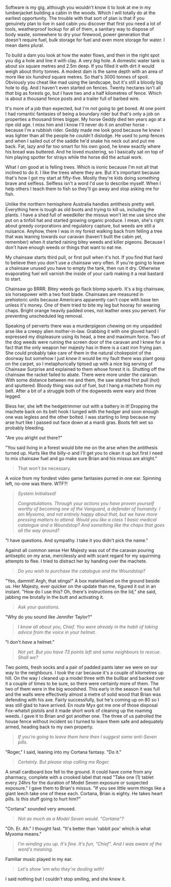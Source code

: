 Software is my gig, although you wouldn't know it to look at me in my lumberjacket building a cabin in the woods. Which I will totally do at the earliest opportunity. The trouble with that sort of plan is that if you genuinely plan to live in said cabin you discover that first you need a lot of tools, weatherproof lockup for all of them, a sanitary way to dispose of body waste, somewhere to dry your firewood, power generation that doesn't require fuel, bulk storage for fuel and even more storage for water. I mean dams plural.

To build a dam you look at how the water flows, and then in the right spot you dig a hole and line it with clay. A very _big_ hole. A domestic water tank is about six square metres and 2.5m deep. If you filled it with dirt it would weigh about thirty tonnes. A modest dam is the same depth with an area of more like six _hundred_ square metres. So that's 3000 tonnes of spoil. Obviously you cheat like mad using the landscape, but it's still a bloody big hole to dig. And I haven't even started on fences. Twenty hectares isn't all _that_ big as forests go, but I have two and a half kilometres of fence. Which is about a thousand fence posts and a trailer full of barbed wire.

It's more of a job than expected, but I'm not going to get bored. At one point I had romantic fantasies of being a boundary rider but that's only a job on properties a thousand times bigger. My horse Geddy died ten years ago at a ripe old age. I miss him and I know I'll never do it on another horse - because I'm a rubbish rider. Geddy made me look good because he knew I was lighter than all the people he _couldn't_ dislodge. He used to jump fences and when I sailed out of the saddle he'd snake his neck out and put me back. Fat, lazy and far too smart for his own good, he knew exactly where his bread was buttered. And he loved mustering, so I basically sat on top of him playing spotter for strays while the horse did the actual work.

What I _am_ good at is felling trees. Which is ironic because I'm not all that inclined to do it. I like the trees where they are. But it's important because that's how I got my start at fifty-five. Mostly they're kids doing something brave and selfless. Selfless isn't a word I'd use to describe myself. When I help others I teach them to fish so they'll go away and stop asking me for fish. 

Unlike the northern hemisphere Australia handles antithesis pretty well. Everything here is tough as old boots and trying to kill us, including the plants. I have a shed full of weedkiller the missus won't let me use since she put on a tinfoil hat and started growing organic produce. I mean, she's right about greedy corporations and regulatory capture, but weeds are still a nuisance. Anyhow, there I was in my forest walking back from felling a tree that was leaning towards our caravan (haven't built the cabin yet, remember) when it started raining bitey weeds and killer pigeons. Because I don't have enough weeds or things that want to eat me. 

My chainsaw starts third pull, or first pull when it's hot. If you find that hard to believe then you don't use a chainsaw very often. If you're going to leave a chainsaw unused you have to empty the tank, then run it dry. Otherwise evaporating fuel will varnish the inside of your carb making it a real bastard to start. 

Chainsaw go BRRR. Bitey weeds go flack blomp squerb. It's a big chainsaw, six horsepower with a two foot blade. Chainsaws are measured in prehistoric units because Americans apparently can't cope with base ten unless it's money. One of them tried to bite my leg but hooray for wearing chaps. Bright orange heavily padded ones, not leather ones you pervert. For preventing unscheduled leg removal.

Speaking of perverts there was a murderpigeon chewing on my unpadded arse like a creepy alien mother-in-law. Grabbing it with one gloved hand I expressed my displeasure using its head, a tree and maximum force. Two of the dog weeds were ruining the screen door of the caravan and I knew for a fact that the only weapon her majesty has in there is a cast iron frying pan. She could probably take care of them in the natural chokepoint of the doorway but somehow I just _knew_ it would be my fault there was plant goop on the carpet, so I metaphorically tiptoed up with a nice big serving of Chainsaw Surprise and explained to them whose forest it is. Shutting off the chainsaw the racket failed to abate. There were more under the caravan. With some distance between me and them, the saw started first pull (hot) and sputtered. Bloody thing was out of fuel, but I hang a machete from my belt. After a bit of a struggle both of the dogweeds were wary and three legged. 

Bless her, she left the hedgetrimmer out with a battery in it! Dropping the machete back on its belt hook I lunged with the hedger and soon enough one was legless and the other bolted. I was starting to limp because my arse hurt like I passed out face down at a mardi gras. Boots felt wet so probably bleeding.

"Are you alright out there?"

"You said living in a forest would bite me on the arse when the antithesis turned up. Hurts like the billy-o and I'll get you to clean it up but first I need to mix chainsaw fuel and go make sure Brian and his missus are alright."

> That won't be necessary.

A voice from my fondest video game fantasies purred in one ear. Spinning left, no-one was there. WTF?!

> _System Initialised!_
>
> _Congratulations. Through your actions you have proven yourself worthy of becoming one of the Vanguard, a defender of humanity. I am Myxoma, and not entirely happy about that, but we have more pressing matters to attend. Would you like a class 1 basic medical catalogue and a Woundstop? And something like the chaps that goes all the way around?_

"I have questions. And sympathy. I take it you didn't pick the name."

Against all common sense Her Majesty was out of the caravan pouring antiseptic on my arse, mercilessly and with scant regard for my squirming attempts to flee. I tried to distract her by handing over the machete.

> _Do you wish to purchase the catalogue and the Woundstop?_

"Yes, dammit! Argh, that stings!" A box materialised on the ground beside us. Her Majesty, ever quicker on the update than me, figured it out in an instant. "How do I use this? Oh, there's instructions on the lid," she said, jabbing me brutally in the butt and activating it.

> _Ask your questions._

"Why do you sound like Jennifer Taylor?"

> _I know all about you, Chief. You were already in the habit of taking advice from the voice in your helmet._

"I don't _have_ a helmet."

> _Not yet. But you have 73 points left and some neighbours to rescue. Shall we?_

Two points, fresh socks and a pair of padded pants later we were on our way to the neighbours. I took the car because it's a couple of kilometres up hill. On the way I cleaned up a model three with the bullbar and backed over it a couple of times to be sure, so there were certainly more of them. The two of them were in the big woodshed. This early in the season it was full and the walls were effectively almost a metre of solid wood that Brian was defending with his axe. Fairly successfully, but he's coming up on 80 so I was still glad to have arrived. En route Myx got me one of those disposal Fox-whatsit pistols and it made short work of cleaning up the roaming weeds. I gave it to Brian and got another one. The three of us patrolled the house fence without incident so I turned to leave them safe and adequately armed, heading back to my own property.

> _If you're going to leave them here then I suggest some anti-Seven pills._

"Roger," I said, leaning into my Cortana fantasy. "Do it."

> _Certainly. But please stop calling me Roger._

A small cardboard box fell to the ground. It could have come from any pharmacy, complete with a crooked label that read "Take one (1) tablet every 24hrs for the duration of Model Seven exposure or suspected exposure." I gave them to Brian's missus. "If you see little worm things like a giant leech take one of these each. Cortana, Brian is eighty. He takes heart pills. Is this stuff going to hurt him?" 

"Cortana" sounded very amused.

> _Not as much as a Model Seven would. "Cortana"?_

"Oh. Er. Ah." I thought fast. "It's better than 'rabbit pox' which is what Myxoma means."

> _I'm winding you up. It's fine. It's fun, "Chief". And I was aware of the word's meaning._

Familiar music played in my ear.

> _Let's show 'em who they're dealing with!_

I said nothing but I couldn't stop smiling, and she knew it.
